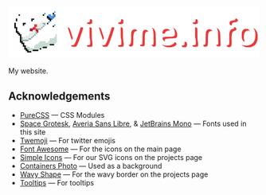 
![vivime.info](./media/banner.png)

My website.

## Acknowledgements

- [PureCSS](https://purecss.io/) — CSS Modules
- [Space Grotesk](https://floriankarsten.github.io/space-grotesk/), [Averia Sans Libre](https://fonts.google.com/specimen/Averia+Sans+Libre), & [JetBrains Mono](https://www.jetbrains.com/lp/mono/) — Fonts used in this site
- [Twemoji](https://github.com/SebastianAigner/twemoji-amazing) — For twitter emojis 
- [Font Awesome](https://fontawesome.com/) — For the icons on the main page
- [Simple Icons](https://github.com/simple-icons) — For our SVG icons on the projects page
- [Containers Photo](https://unsplash.com/photos/CfKV0CecnU8) — Used as a background
- [Wavy Shape](https://stackoverflow.com/a/51584142/8288313) — For the wavy border on the projects page
- [Tooltips](https://www.w3schools.com/css/css_tooltip.asp) — For tooltips
